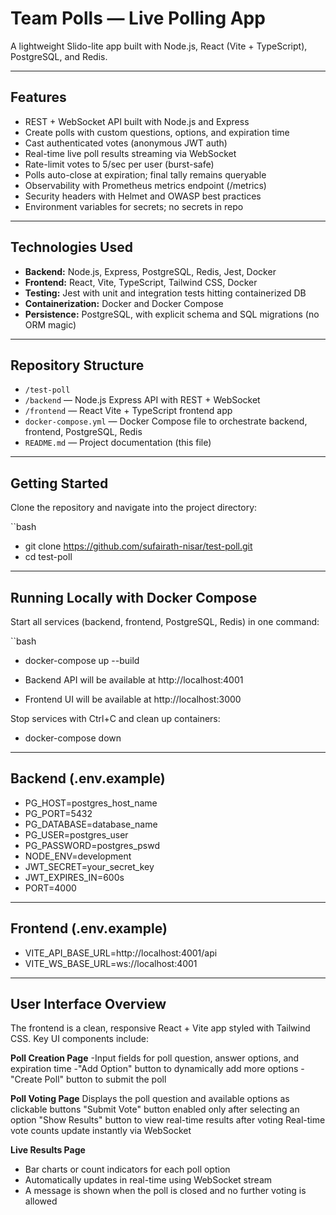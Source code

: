 #  Team Polls — Live Polling App

A lightweight Slido-lite app built with Node.js, React (Vite + TypeScript), PostgreSQL, and Redis.

---

## Features

- REST + WebSocket API built with Node.js and Express
- Create polls with custom questions, options, and expiration time
- Cast authenticated votes (anonymous JWT auth)
- Real-time live poll results streaming via WebSocket
- Rate-limit votes to 5/sec per user (burst-safe)
- Polls auto-close at expiration; final tally remains queryable
- Observability with Prometheus metrics endpoint (/metrics)
- Security headers with Helmet and OWASP best practices
- Environment variables for secrets; no secrets in repo

---

## Technologies Used

- **Backend:** Node.js, Express, PostgreSQL, Redis, Jest, Docker
- **Frontend:** React, Vite, TypeScript, Tailwind CSS, Docker
- **Testing:** Jest with unit and integration tests hitting containerized DB
- **Containerization:** Docker and Docker Compose
- **Persistence:** PostgreSQL, with explicit schema and SQL migrations (no ORM magic)

---

## Repository Structure

- `/test-poll`  
- `/backend` — Node.js Express API with REST + WebSocket  
- `/frontend` — React Vite + TypeScript frontend app  
- `docker-compose.yml` — Docker Compose file to orchestrate backend, frontend, PostgreSQL, Redis  
- `README.md` — Project documentation (this file)  

---

## Getting Started

Clone the repository and navigate into the project directory:

``bash
- git clone https://github.com/sufairath-nisar/test-poll.git
- cd test-poll

---

## Running Locally with Docker Compose

Start all services (backend, frontend, PostgreSQL, Redis) in one command:

``bash
- docker-compose up --build

- Backend API will be available at http://localhost:4001
- Frontend UI will be available at http://localhost:3000

Stop services with Ctrl+C and clean up containers:
- docker-compose down

---

## Backend (.env.example)
- PG_HOST=postgres_host_name             
- PG_PORT=5432                          
- PG_DATABASE=database_name             
- PG_USER=postgres_user                  
- PG_PASSWORD=postgres_pswd             
- NODE_ENV=development                  
- JWT_SECRET=your_secret_key            
- JWT_EXPIRES_IN=600s                   
- PORT=4000                             

---

## Frontend (.env.example)

- VITE_API_BASE_URL=http://localhost:4001/api          
- VITE_WS_BASE_URL=ws://localhost:4001

---

## User Interface Overview
The frontend is a clean, responsive React + Vite app styled with Tailwind CSS. Key UI components include:

**Poll Creation Page**
    -Input fields for poll question, answer options, and expiration time
    -"Add Option" button to dynamically add more options
    -"Create Poll" button to submit the poll

**Poll Voting Page**
Displays the poll question and available options as clickable buttons
"Submit Vote" button enabled only after selecting an option
"Show Results" button to view real-time results after voting
Real-time vote counts update instantly via WebSocket

**Live Results Page**
- Bar charts or count indicators for each poll option
- Automatically updates in real-time using WebSocket stream
- A message is shown when the poll is closed and no further voting is allowed

